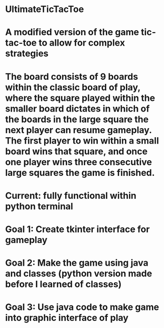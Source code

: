 # UltimateTicTacToe

# A modified version of the game tic-tac-toe to allow for complex strategies
# The board consists of 9 boards within the classic board of play, where the square played within the smaller board dictates in which of the boards in the large square the next player can resume gameplay. The first player to win within a small board wins that square, and once one player wins three consecutive large squares the game is finished.

# Current: fully functional within python terminal
# Goal 1: Create tkinter interface for gameplay
# Goal 2: Make the game using java and classes (python version made before I learned of classes)
# Goal 3: Use java code to make game into graphic interface of play

